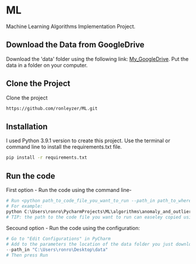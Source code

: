 # ML

Machine Learning Algorithms Implementation Project.


## Download the Data from GoogleDrive

Download the 'data' folder using the following link: [My_GoogleDrive](https://drive.google.com/drive/folders/1pohCzjaTY1ZTzqvKXm8KPB2pC6BEuovB).
Put the data in a folder on your computer.

## Clone the Project
Clone the project
```bash
https://github.com/ronleyzer/ML.git
```

## Installation
I used Python 3.9.1 version to create this project.
Use the terminal or command line to install the requirements.txt file.

```bash
pip install -r requirements.txt
```

## Run the code

First option   - Run the code using the command line- 
```python
# Run <python path_to_code_file_you_want_to_run --path_in path_to_where_you_located_the_data_folder>
# For example:
python C:\Users\ronro\PycharmProjects\ML\algorithms\anomaly_and_outliers\anomaly_detection.py --path_in "C:\Users\ronro\Desktop\data"
# TIP: the path to the code file you want to run can easeley copied using Ctrl+Shift+C when you are on that specific file.
```

Secound option - Run the code using the configuration:
```python
# Go to "Edit Configurations" in PyCharm
# Add to the parameters the location of the data folder you just downloud <--path_in "path_to_where_you_located_the_data_folder">, for example:
--path_in "C:\Users\ronro\Desktop\data"
# Then press Run
```
